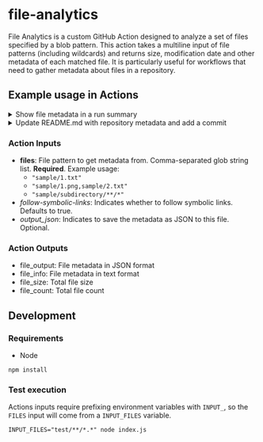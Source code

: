 # file-analytics

File Analytics is a custom GitHub Action designed to analyze a set of files specified by a blob pattern. This action takes a multiline input of file patterns (including wildcards) and returns size, modification date and other metadata of each matched file. It is particularly useful for workflows that need to gather metadata about files in a repository.

## Example usage in Actions

<details>
  <summary>Show file metadata in a run summary</summary>
  
```YAML
name: File Test
on:
  workflow_dispatch:
jobs:
  test:
    runs-on: ubuntu-latest
    steps:
      - name: Checkout
        uses: actions/checkout@v4
        with:
            ref: main
            # git-restore-mtime-bare uses the ref log to find the correct timestamp
            # for each file. This requires a full git history. The default value (1)
            # creates a shallow checkout.
            fetch-depth: 0
      
      - name: Restore timestamps
        uses: chetan/git-restore-mtime-action@v2

      - name: Run File Analytics action
        id: analytics_run
        uses: FranciscoKnebel/file-analytics@0.1.1
        with:
          files: "sample/**/*"
          output_json: file_info.json
      
      - name: Generate Markdown table
        id: create_table
        uses: gazab/create-markdown-table@v1
        with:
          file: file_info.json
          columns: '["file", "size", "ext", "mtime"]'

      - name: Output Markdown to Action Summary
        run: |
          echo "             
            ${{ steps.create_table.outputs.table }}
          " >> $GITHUB_STEP_SUMMARY
```
</details>

<details>
  <summary>Update README.md with repository metadata and add a commit</summary>
  
```YAML
name: File Test
on:
  workflow_dispatch:
jobs:
  test:
    runs-on: ubuntu-latest
    steps:
      - name: Checkout
        uses: actions/checkout@v4
        with:
            ref: main
            # git-restore-mtime-bare uses the ref log to find the correct timestamp
            # for each file. This requires a full git history. The default value (1)
            # creates a shallow checkout.
            fetch-depth: 0
      
      - name: Restore timestamps
        uses: chetan/git-restore-mtime-action@v2

      - name: Run File Analytics action
        id: analytics_run
        uses: FranciscoKnebel/file-analytics@0.1.1
        with:
          files: "sample/**/*"

      - name: Output Markdown to README file
        run: |
          echo "
            ## Dawntech Assets

            - 📁 Arquivos: ${{ steps.analytics_run.outputs.file_count }}
            - ⚖️ Tamanho: ${{ steps.analytics_run.outputs.file_size }}
              
            ${{ steps.create_table.outputs.table }}
          " > README.md
      
      - uses: EndBug/add-and-commit@v9
        with:
          default_author: github_actions
          add: 'README.md'
          message: "Update file stats in README.md"
```
</details>

### Action Inputs

- **files**: File pattern to get metadata from. Comma-separated glob string list. **Required**. Example usage:
  - `"sample/1.txt"`
  - `"sample/1.png,sample/2.txt"`
  - `"sample/subdirectory/**/*"`
- _follow-symbolic-links_: Indicates whether to follow symbolic links. Defaults to true.
- _output_json_: Indicates to save the metadata as JSON to this file. Optional.

### Action Outputs

- file_output: File metadata in JSON format
- file_info: File metadata in text format
- file_size: Total file size
- file_count: Total file count

## Development

### Requirements

- Node

```
npm install
```

### Test execution

Actions inputs require prefixing environment variables with `INPUT_`, so the `FILES` input will come from a `INPUT_FILES` variable.

```
INPUT_FILES="test/**/*.*" node index.js
```
